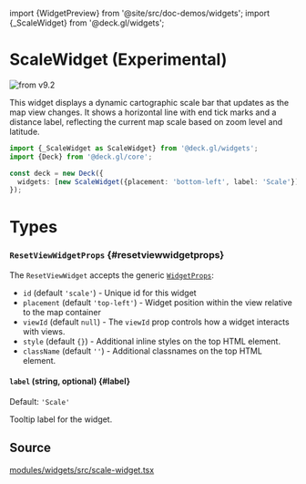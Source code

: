 import {WidgetPreview} from '@site/src/doc-demos/widgets';
import {_ScaleWidget} from '@deck.gl/widgets';

# ScaleWidget (Experimental)

<img src="https://img.shields.io/badge/from-v9.2-green.svg?style=flat-square" alt="from v9.2" />

This widget displays a dynamic cartographic scale bar that updates as the map view changes. It shows a horizontal line with end tick marks and a distance label, reflecting the current map scale based on zoom level and latitude.

<WidgetPreview cls={_ScaleWidget}/>

```ts
import {_ScaleWidget as ScaleWidget} from '@deck.gl/widgets';
import {Deck} from '@deck.gl/core';

const deck = new Deck({
  widgets: [new ScaleWidget({placement: 'bottom-left', label: 'Scale'})]
});
```

# Types

### `ResetViewWidgetProps` {#resetviewwidgetprops}

The `ResetViewWidget` accepts the generic [`WidgetProps`](../core/widget.md#widgetprops):

- `id` (default `'scale'`) -  Unique id for this widget
- `placement` (default `'top-left'`) - Widget position within the view relative to the map container
- `viewId` (default `null`) - The `viewId` prop controls how a widget interacts with views. 
- `style` (default `{}`) - Additional inline styles on the top HTML element.
- `className` (default `''`) - Additional classnames on the top HTML element.

#### `label` (string, optional) {#label}

Default: `'Scale'`

Tooltip label for the widget.

## Source

[modules/widgets/src/scale-widget.tsx](https://github.com/visgl/deck.gl/tree/master/modules/widgets/src/scale-widget.tsx)